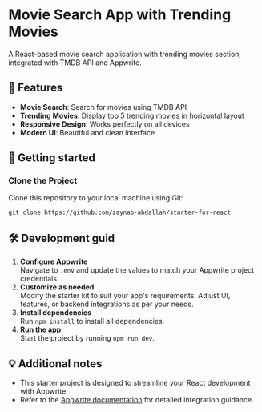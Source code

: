 # Movie Search App with Trending Movies

A React-based movie search application with trending movies section, integrated with TMDB API and Appwrite.

## 🚀 Features

- **Movie Search**: Search for movies using TMDB API
- **Trending Movies**: Display top 5 trending movies in horizontal layout
- **Responsive Design**: Works perfectly on all devices
- **Modern UI**: Beautiful and clean interface

## 🚀 Getting started

### Clone the Project
Clone this repository to your local machine using Git:

`git clone https://github.com/zaynab-abdallah/starter-for-react`

## 🛠️ Development guid
1. **Configure Appwrite**<br/>
   Navigate to `.env` and update the values to match your Appwrite project credentials.
2. **Customize as needed**<br/>
   Modify the starter kit to suit your app's requirements. Adjust UI, features, or backend
   integrations as per your needs.
3. **Install dependencies**<br/>
   Run `npm install` to install all dependencies.
4. **Run the app**<br/>
   Start the project by running `npm run dev`.

## 💡 Additional notes
- This starter project is designed to streamline your React development with Appwrite.
- Refer to the [Appwrite documentation](https://appwrite.io/docs) for detailed integration guidance.